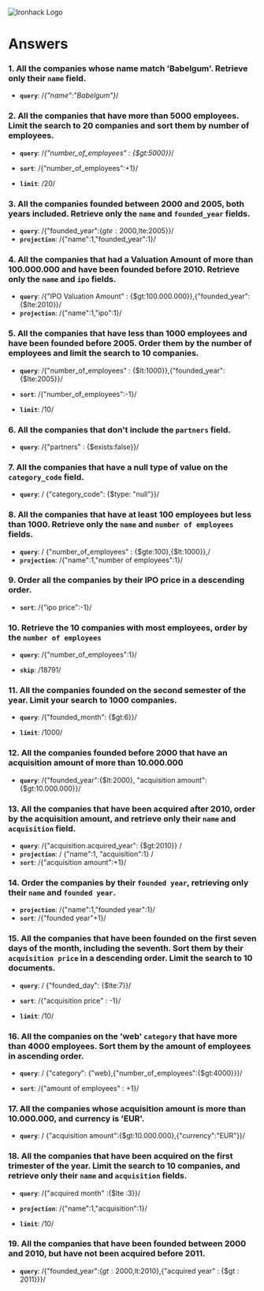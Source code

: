 ![Ironhack Logo](https://i.imgur.com/1QgrNNw.png)

# Answers

### 1. All the companies whose name match 'Babelgum'. Retrieve only their `name` field.

- **`query`**: /_{"name":"Babelgum"}_/


### 2. All the companies that have more than 5000 employees. Limit the search to 20 companies and sort them by **number of employees**.

- **`query`**: /_{"number_of_employees" : {$gt:5000}}_/

- **`sort`**: /{"number_of_employees":+1}/

- **`limit`**: /20/


### 3. All the companies founded between 2000 and 2005, both years included. Retrieve only the `name` and `founded_year` fields.

- **`query`**: /{"founded_year":{$gte:2000,$lte:2005}}/
- **`projection`**: /{"name":1,"founded_year":1}/


### 4. All the companies that had a Valuation Amount of more than 100.000.000 and have been founded before 2010. Retrieve only the `name` and `ipo` fields.

- **`query`**: /{"IPO Valuation Amount"  : {$gt:100.000.000}},{"founded_year":{$lte:2010}}/
- **`projection`**: /{"name":1,"ipo":1}/

### 5. All the companies that have less than 1000 employees and have been founded before 2005. Order them by the number of employees and limit the search to 10 companies.

- **`query`**: /{"number_of_employees"  : {$lt:1000}},{"founded_year":{$lte:2005}}/

- **`sort`**: /{"number_of_employees":-1}/

- **`limit`**: /10/


### 6. All the companies that don't include the `partners` field.

- **`query`**: /{"partners"  : {$exists:false}}/



### 7. All the companies that have a null type of value on the `category_code` field.

- **`query`**: / {"category_code": {$type: "null"}}/



### 8. All the companies that have at least 100 employees but less than 1000. Retrieve only the `name` and `number of employees` fields.

- **`query`**: / {"number_of_employees" : {$gte:100},{$lt:1000}},/
- **`projection`**: /{"name":1,"number of employees":1}/



### 9. Order all the companies by their IPO price in a descending order.


- **`sort`**: /{"ipo price":-1}/



### 10. Retrieve the 10 companies with most employees, order by the `number of employees`

- **`query`**: /{"number_of_employees":1}/

- **`skip`**: /18791/


### 11. All the companies founded on the second semester of the year. Limit your search to 1000 companies.

- **`query`**: /{"founded_month": {$gt:6}}/

- **`limit`**: /1000/


### 12. All the companies founded before 2000 that have an acquisition amount of more than 10.000.000

- **`query`**: /{"founded_year":{$lt:2000}, "acquisition amount": {$gt:10.000.000}}/



### 13. All the companies that have been acquired after 2010, order by the acquisition amount, and retrieve only their `name` and `acquisition` field.

- **`query`**: /{"acquisition.acquired_year": {$gt:2010}} /
- **`projection`**: / {"name":1, "acquisition":1} /
- **`sort`**: /{"acquisition amount":+1}/



### 14. Order the companies by their `founded year`, retrieving only their `name` and `founded year`.


- **`projection`**: /{"name":1,"founded year":1}/
- **`sort`**: /{"founded year"+1}/


### 15. All the companies that have been founded on the first seven days of the month, including the seventh. Sort them by their `acquisition price` in a descending order. Limit the search to 10 documents.

- **`query`**: / {"founded_day": {$lte:7}}/

- **`sort`**: /{"acquisition price" : -1}/

- **`limit`**: /10/

### 16. All the companies on the 'web' `category` that have more than 4000 employees. Sort them by the amount of employees in ascending order.

- **`query`**: / {"category": {"web},{"number_of_employees":{$gt:4000}}}/

- **`sort`**: /{"amount of employees" : +1}/


### 17. All the companies whose acquisition amount is more than 10.000.000, and currency is 'EUR'.

- **`query`**: / {"acquisition amount":{$gt:10.000.000},{"currency":"EUR"}}/



### 18. All the companies that have been acquired on the first trimester of the year. Limit the search to 10 companies, and retrieve only their `name` and `acquisition` fields.

- **`query`**: /{"acquired month" :{$lte :3}}/
- **`projection`**: /{"name":1,"acquisition":1}/

- **`limit`**: /10/


### 19. All the companies that have been founded between 2000 and 2010, but have not been acquired before 2011.

- **`query`**: /{"founded_year":{$gt:2000,$lt:2010},{"acquired year" : {$gt : 2011}}}/



